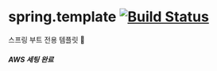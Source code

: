 ﻿# spring.template [![Build Status](https://app.travis-ci.com/discphy/spring.template.svg?branch=master)](https://app.travis-ci.com/discphy/spring.template)
스프링 부트 전용 템플릿 🦖

##### AWS 세팅 완료  
